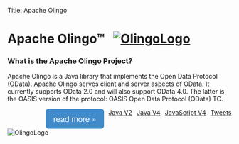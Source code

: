 Title:     Apache Olingo

<div class="jumbotron">
<h1>
Apache Olingo™ &nbsp; <a href="http://odata.org/"><img src="/img/odata/ODataLogo-48.png" alt="OlingoLogo"></a>
</h1>
<h3>
What is the Apache Olingo Project?
</h3>
<p>
Apache Olingo is a Java library that implements the Open
Data Protocol (OData). Apache Olingo serves client and server aspects of
OData. It currently supports OData 2.0 and will also support OData 4.0.
The latter is the OASIS version of the protocol: OASIS Open Data
Protocol (OData) TC.
</p>
<p>
  <a class="btn btn-lg btn-primary" style="float: right; margin-left:10px" href="https://twitter.com/ApacheOlingo" role="button">Tweets</a>
  <a class="btn btn-lg btn-primary" style="float: right; margin-left:10px" href="/doc/javascript/index.html" role="button">JavaScript V4</a>
  <a class="btn btn-lg btn-primary" style="float: right; margin-left:10px" href="/doc/odata4/index.html" role="button">Java V4</a>
  <a class="btn btn-lg btn-primary" style="float: right; margin-left:10px" href="/doc/odata2/index.html" role="button">Java V2</a>
  <!-- TODO change style via bootstrap -->
  <span style="-webkit-user-select: none;
background-color: rgb(66, 139, 202);
background-image: none;
border-bottom-color: rgb(53, 126, 189);
border-bottom-left-radius: 6px;
border-bottom-right-radius: 6px;
border-bottom-style: solid;
border-bottom-width: 1px;
border-image-outset: 0px;
border-image-repeat: stretch;
border-image-slice: 100%;
border-image-source: none;
border-image-width: 1;
border-left-color: rgb(53, 126, 189);
border-left-style: solid;
border-left-width: 1px;
border-right-color: rgb(53, 126, 189);
border-right-style: solid;
border-right-width: 1px;
border-top-color: rgb(53, 126, 189);
border-top-left-radius: 6px;
border-top-right-radius: 6px;
border-top-style: solid;
border-top-width: 1px;
box-sizing: border-box;
color: rgb(255, 255, 255);
display: block;
float: right;
font-family: 'Helvetica Neue', Helvetica, Arial, sans-serif;
font-size: 18px;
font-weight: normal;
height: 45px;
line-height: 23.9400005340576px;
margin-bottom: 0px;
margin-left: 10px;
padding-bottom: 10px;
padding-left: 16px;
padding-right: 16px;
padding-top: 10px;
text-align: center;
vertical-align: middle;
white-space: nowrap;
width: 131.0625px">read more »</span>
</p>
<p class="centeredImage">
<img src="/img/OlingoOrangeTM.png" align="middle" alt="OlingoLogo">
</p>
</div>
<p><!-- opening p required because of markup adds a closing p due to unknown reason -->
